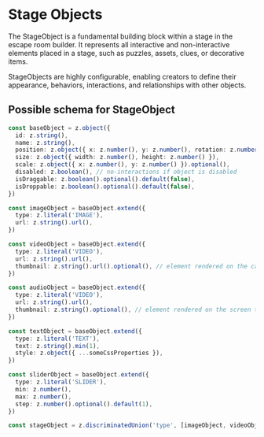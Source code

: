 # Stage Objects

The StageObject is a fundamental building block within a stage in the escape room builder. It represents all interactive and non-interactive elements placed in a stage, such as puzzles, assets, clues, or decorative items.

StageObjects are highly configurable, enabling creators to define their appearance, behaviors, interactions, and relationships with other objects.

## Possible schema for StageObject

```ts
const baseObject = z.object({
  id: z.string(),
  name: z.string(),
  position: z.object({ x: z.number(), y: z.number(), rotation: z.number() }),
  size: z.object({ width: z.number(), height: z.number() }),
  scale: z.object({ x: z.number(), y: z.number() }).optional(),
  disabled: z.boolean(), // no-interactions if object is disabled
  isDraggable: z.boolean().optional().default(false),
  isDroppable: z.boolean().optional().default(false),
})

const imageObject = baseObject.extend({
  type: z.literal('IMAGE'),
  url: z.string().url(),
})

const videoObject = baseObject.extend({
  type: z.literal('VIDEO'),
  url: z.string().url(),
  thumbnail: z.string().url().optional(), // element rendered on the canvas to trigger play or in can be trigger by Interaction
})

const audioObject = baseObject.extend({
  type: z.literal('VIDEO'),
  url: z.string().url(),
  thumbnail: z.string().optional(), // element rendered on the screen to trigger play or in can be trigger by Interaction
})

const textObject = baseObject.extend({
  type: z.literal('TEXT'),
  text: z.string().min(1),
  style: z.object({ ...someCssProperties }),
})

const sliderObject = baseObject.extend({
  type: z.literal('SLIDER'),
  min: z.number(),
  max: z.number(),
  step: z.number().optional().default(1),
})

const stageObject = z.discriminatedUnion('type', [imageObject, videoObject, audioObject, textObject, sliderObject])
```
